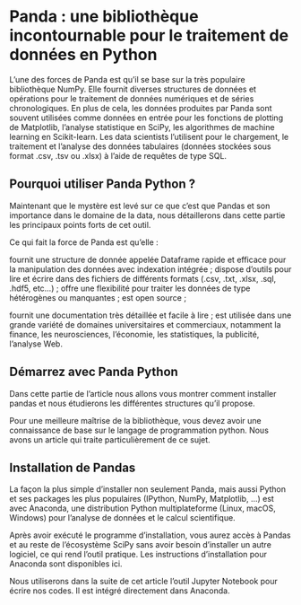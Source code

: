 
# Panda : une bibliothèque incontournable pour le traitement de données en Python


L’une des forces de Panda est qu’il se base sur la très populaire bibliothèque NumPy. Elle fournit diverses structures de données et opérations pour le traitement de données numériques et de séries chronologiques. En plus de cela, les données produites par Panda sont souvent utilisées comme données en entrée pour les fonctions de plotting de Matplotlib, l’analyse statistique en SciPy, les algorithmes de machine learning en Scikit-learn. Les data scientists l’utilisent pour le chargement, le traitement et l’analyse des données tabulaires (données stockées sous format .csv, .tsv ou .xlsx) à l’aide de requêtes de type SQL.


## Pourquoi utiliser Panda Python ?

Maintenant que le mystère est levé sur ce que c’est que Pandas et son importance dans le domaine de la data, nous détaillerons dans cette partie les principaux points forts de cet outil.

Ce qui fait la force de Panda est qu’elle :

fournit une structure de donnée appelée Dataframe rapide et efficace pour la manipulation des données avec indexation intégrée ;
dispose d’outils pour lire et écrire dans des fichiers de différents formats (.csv, .txt, .xlsx, .sql, .hdf5, etc…) ;
offre une flexibilité pour traiter les données de type hétérogènes ou manquantes ;
est open source ;

fournit une documentation très détaillée et facile à lire ;
est utilisée dans une grande variété de domaines universitaires et commerciaux, notamment la finance, les neurosciences, l’économie, les statistiques, la publicité, l’analyse Web.

## Démarrez avec Panda Python

Dans cette partie de l’article nous allons vous montrer comment installer pandas et nous étudierons les différentes structures qu’il propose.

Pour une meilleure maîtrise de la bibliothèque, vous devez avoir une connaissance de base sur le langage de programmation python. Nous avons un article qui traite particulièrement de ce sujet.

## Installation de Pandas

La façon la plus simple d’installer non seulement Panda, mais aussi Python et ses packages les plus populaires (IPython, NumPy, Matplotlib, ...) est avec Anaconda, une distribution Python multiplateforme (Linux, macOS, Windows) pour l’analyse de données et le calcul scientifique.

Après avoir exécuté le programme d’installation, vous aurez accès à Pandas et au reste de l’écosystème SciPy sans avoir besoin d’installer un autre logiciel, ce qui rend l’outil pratique. Les instructions d’installation pour Anaconda sont disponibles ici.

Nous utiliserons dans la suite de cet article l’outil Jupyter Notebook pour écrire nos codes. Il est intégré directement dans Anaconda.